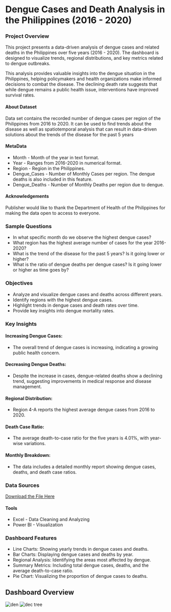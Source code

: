 # Dengue Cases and Death Analysis in the Philippines (2016 - 2020)
### Project Overview
This project presents a data-driven analysis of dengue cases and related deaths in the Philippines over five years (2016 - 2020). The dashboard is designed to visualize trends, regional distributions, and key metrics related to dengue outbreaks.

This analysis provides valuable insights into the dengue situation in the Philippines, helping policymakers and health organizations make informed decisions to combat the disease. The declining death rate suggests that while dengue remains a public health issue, interventions have improved survival rates.

#### About Dataset
Data set contains the recorded number of dengue cases per region of the Philippines from 2016 to 2020. It can be used to find trends about the disease as well as spatiotemporal analysis that can result in data-driven solutions about the trends of the disease for the past 5 years

#### MetaData
- Month - Month of the year in text format. <br>
- Year - Ranges from 2016-2020 in numerical format. <br>
- Region - Region in the Philippines. <br>
- Dengue_Cases - Number of Monthly Cases per region. The dengue deaths is also included in this feature. <br>
- Dengue_Deaths - Number of Monthly Deaths per region due to dengue.

#### Acknowledgements
Publisher would like to thank the Department of Health of the Philippines for making the data open to access to everyone.

### Sample Questions
- In what specific month do we observe the highest dengue cases? <br>
- What region has the highest average number of cases for the year 2016-2020? <br>
- What is the trend of the disease for the past 5 years? Is it going lower or higher? <br>
- What is the ratio of dengue deaths per dengue cases? Is it going lower or higher as time goes by?

### Objectives
- Analyze and visualize dengue cases and deaths across different years. <br>
- Identify regions with the highest dengue cases. <br>
- Highlight trends in dengue cases and death rates over time. <br>
- Provide key insights into dengue mortality rates.

### Key Insights
#### Increasing Dengue Cases:
- The overall trend of dengue cases is increasing, indicating a growing public health concern.
#### Decreasing Dengue Deaths:
- Despite the increase in cases, dengue-related deaths show a declining trend, suggesting improvements in medical response and disease management.
#### Regional Distribution:
- Region 4-A reports the highest average dengue cases from 2016 to 2020.
#### Death Case Ratio:
- The average death-to-case ratio for the five years is 4.01%, with year-wise variations.
#### Monthly Breakdown:
- The data includes a detailed monthly report showing dengue cases, deaths, and death case ratios.

### Data Sources
[Download the File Here](https://www.kaggle.com/datasets/vincentgupo/dengue-cases-in-the-philippines)

#### Tools
- Excel - Data Cleaning and Analyzing
- Power BI - Visualization

### Dashboard Features
- Line Charts: Showing yearly trends in dengue cases and deaths. <br>
- Bar Charts: Displaying dengue cases and deaths by year. <br>
- Regional Analysis: Identifying the areas most affected by dengue. <br>
- Summary Metrics: Including total dengue cases, deaths, and the average death-to-case ratio. <br> 
- Pie Chart: Visualizing the proportion of dengue cases to deaths.
## Dashboard Overview

![den](https://github.com/user-attachments/assets/e95c1246-2aca-406f-ae54-453202c5ea18)
![dec tree](https://github.com/user-attachments/assets/60e2bd32-d7de-4830-9d29-8d900c6c4a11)
